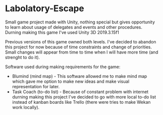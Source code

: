 # Labolatory-Escape
Small game project made with Unity, nothing special but gives opportunity to learn about usage of delegates and events and other procedures.
Durning making this game I've used Unity 3D 2019.3.15f1

Previous versions of this game owned both levels. I've decided to abandon this project for now because of time constraints and change of priorities. Small changes will appear from time to time when I will have more time (and strenght to do it).

Software used during making requirements for the game:
- Blumind (mind map) - This software allowed me to make mind map which gave me option to make new ideas and make visual representation for later.
- Task Coach (to-do list) - Because of constant problem with internet durning making this project I've decided to go with more local to-do list instead of kanban boards like Trello (there were tries to make Wekan work locally).
